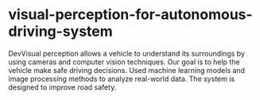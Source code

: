 # visual-perception-for-autonomous-driving-system
DevVisual perception allows a vehicle to understand its surroundings by using cameras and computer vision techniques. Our goal is to help the vehicle make safe driving decisions. Used machine learning models and image processing methods to analyze real-world data. The system is designed to improve road safety.
